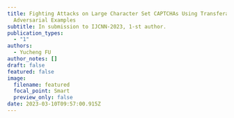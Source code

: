 ```yaml
---
title: Fighting Attacks on Large Character Set CAPTCHAs Using Transferable
  Adversarial Examples
subtitle: In submission to IJCNN-2023, 1-st author.
publication_types:
  - "1"
authors:
  - Yucheng FU
author_notes: []
draft: false
featured: false
image:
  filename: featured
  focal_point: Smart
  preview_only: false
date: 2023-03-10T09:57:00.915Z
---
```

